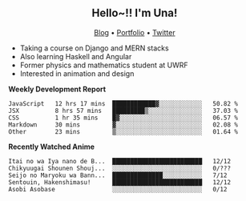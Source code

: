 <h2 align="center">
  Hello~!! I'm Una!
</h2>

<p align="center">
  <a href="https://anarchy.website/">Blog</a> &bull;
  <a href="https://una-ada.github.io/">Portfolio</a> &bull;
  <a href="https://twitter.com/unaxiii">Twitter</a>
</p>

- Taking a course on Django and MERN stacks
- Also learning Haskell and Angular
- Former physics and mathematics student at UWRF
- Interested in animation and design

**Weekly Development Report**

<!--START_SECTION:waka-->
```text
JavaScript   12 hrs 17 mins  ████████████▓░░░░░░░░░░░░   50.82 % 
JSX          8 hrs 57 mins   █████████▒░░░░░░░░░░░░░░░   37.03 % 
CSS          1 hr 35 mins    █▓░░░░░░░░░░░░░░░░░░░░░░░   06.57 % 
Markdown     30 mins         ▓░░░░░░░░░░░░░░░░░░░░░░░░   02.08 % 
Other        23 mins         ▒░░░░░░░░░░░░░░░░░░░░░░░░   01.64 % 
```
<!--END_SECTION:waka-->

**Recently Watched Anime**

<!-- RECENT-ANIME:START -->

    Itai no wa Iya nano de B...  █████████████████████████   12/12
    Chikyuugai Shounen Shouj...  ░░░░░░░░░░░░░░░░░░░░░░░░░   0/???
    Seijo no Maryoku wa Bann...  ██████████████░░░░░░░░░░░   7/12
    Sentouin, Hakenshimasu!      █████████████████████████   12/12
    Asobi Asobase                ░░░░░░░░░░░░░░░░░░░░░░░░░   0/12
<!-- RECENT-ANIME:END -->
